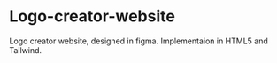 # Logo-creator-website
 Logo creator website, designed in figma. Implementaion in HTML5 and Tailwind.
